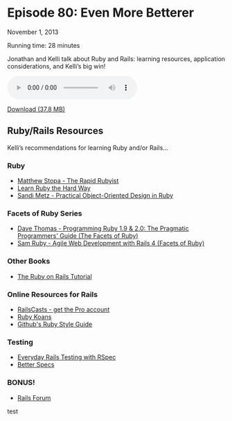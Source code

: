 Episode 80: Even More Betterer
====
November 1, 2013

Running time: 28 minutes

Jonathan and Kelli talk about Ruby and Rails: learning resources, application considerations, and Kelli’s big win!

<audio preload="auto" controls>
	<source src="https://s3.amazonaws.com/nitch/Episode_80_Even_More_Betterer.mp3" type="audio/mpeg" />
    <source src="https://s3.amazonaws.com/nitch/Episode_80_Even_More_Betterer.ogg" type="audio/ogg" />
    Your browser does not support HTML5 audio. Please download the episode using the link below.
</audio>

[Download (37.8 MB)](https://s3.amazonaws.com/nitch/Episode_80_Even_More_Betterer.mp3 "Episode 80: Even More Betterer")

## Ruby/Rails Resources

Kelli’s recommendations for learning Ruby and/or Rails...

### Ruby

* [Matthew Stopa - The Rapid Rubyist](http://amzn.com/B00DPQ5P24)
* [Learn Ruby the Hard Way](http://ruby.learncodethehardway.org/book/)
* [Sandi Metz - Practical Object-Oriented Design in Ruby](http://amzn.com/B0096BYG7C)

### Facets of Ruby Series

* [Dave Thomas - Programming Ruby 1.9 & 2.0: The Pragmatic Programmers' Guide (The Facets of Ruby)](http://www.amazon.com/Programming-Ruby-1-9-2-0-Programmers/dp/1937785491/ref=sr_1_2?ie=UTF8&qid=1383183278&sr=8-2&keywords=ruby+programming)
* [Sam Ruby - Agile Web Development with Rails 4 (Facets of Ruby)](http://amzn.com/1937785564)

### Other Books

* [The Ruby on Rails Tutorial](http://ruby.railstutorial.org/)

### Online Resources for Rails

* [RailsCasts - get the Pro account](http://railscasts.com)
* [Ruby Koans](http://rubykoans.com/)
* [Github's Ruby Style Guide](https://github.com/styleguide/ruby)

### Testing

* [Everyday Rails Testing with RSpec](https://leanpub.com/everydayrailsrspec)
* [Better Specs](http://betterspecs.org/)

### BONUS!

* [Rails Forum](http://railsforum.com)

test
